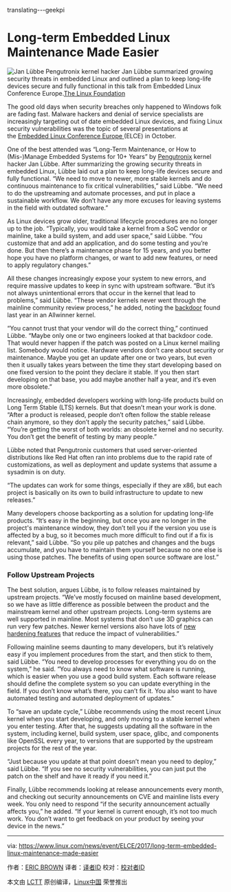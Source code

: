 translating---geekpi

Long-term Embedded Linux Maintenance Made Easier
============================================================

 ![Jan Lübbe ](https://www.linux.com/sites/lcom/files/styles/rendered_file/public/jan-lubbe-elc.png?itok=6G5lADKu "Jan Lübbe ") 
Pengutronix kernel hacker Jan Lübbe summarized growing security threats in embedded Linux and outlined a plan to keep long-life devices secure and fully functional in this talk from Embedded Linux Conference Europe.[The Linux Foundation][1]

The good old days when security breaches only happened to Windows folk are fading fast. Malware hackers and denial of service specialists are increasingly targeting out of date embedded Linux devices, and fixing Linux security vulnerabilities was the topic of several presentations at the [Embedded Linux Conference Europe ][3](ELCE) in October.

One of the best attended was “Long-Term Maintenance, or How to (Mis-)Manage Embedded Systems for 10+ Years” by [Pengutronix][4] kernel hacker Jan Lübbe. After summarizing the growing security threats in embedded Linux, Lübbe laid out a plan to keep long-life devices secure and fully functional. “We need to move to newer, more stable kernels and do continuous maintenance to fix critical vulnerabilities,” said Lübbe. “We need to do the upstreaming and automate processes, and put in place a sustainable workflow. We don’t have any more excuses for leaving systems in the field with outdated software.”

As Linux devices grow older, traditional lifecycle procedures are no longer up to the job. “Typically, you would take a kernel from a SoC vendor or mainline, take a build system, and add user space,” said Lübbe. “You customize that and add an application, and do some testing and you’re done. But then there’s a maintenance phase for 15 years, and you better hope you have no platform changes, or want to add new features, or need to apply regulatory changes.”

All these changes increasingly expose your system to new errors, and require massive updates to keep in sync with upstream software. “But it’s not always unintentional errors that occur in the kernel that lead to problems,” said Lübbe. “These vendor kernels never went through the mainline community review process,” he added, noting the [backdoor][5] found last year in an Allwinner kernel.

“You cannot trust that your vendor will do the correct thing,” continued Lübbe. “Maybe only one or two engineers looked at that backdoor code. That would never happen if the patch was posted on a Linux kernel mailing list. Somebody would notice. Hardware vendors don’t care about security or maintenance. Maybe you get an update after one or two years, but even then it usually takes years between the time they start developing based on one fixed version to the point they declare it stable. If you then start developing on that base, you add maybe another half a year, and it’s even more obsolete.”

Increasingly, embedded developers working with long-life products build on Long Term Stable (LTS) kernels. But that doesn’t mean your work is done. “After a product is released, people don’t often follow the stable release chain anymore, so they don’t apply the security patches,” said Lübbe. “You’re getting the worst of both worlds: an obsolete kernel and no security. You don’t get the benefit of testing by many people.”

Lübbe noted that Pengutronix customers that used server-oriented distributions like Red Hat often ran into problems due to the rapid rate of customizations, as well as deployment and update systems that assume a sysadmin is on duty.

“The updates can work for some things, especially if they are x86, but each project is basically on its own to build infrastructure to update to new releases.”

Many developers choose backporting as a solution for updating long-life products. “It’s easy in the beginning, but once you are no longer in the project's maintenance window, they don’t tell you if the version you use is affected by a bug, so it becomes much more difficult to find out if a fix is relevant,” said Lübbe. “So you pile up patches and changes and the bugs accumulate, and you have to maintain them yourself because no one else is using those patches. The benefits of using open source software are lost.”

### Follow Upstream Projects

The best solution, argues Lübbe, is to follow releases maintained by upstream projects. “We’ve mostly focused on mainline based development, so we have as little difference as possible between the product and the mainstream kernel and other upstream projects. Long-term systems are well supported in mainline. Most systems that don’t use 3D graphics can run very few patches. Newer kernel versions also have lots of [new hardening features][6] that reduce the impact of vulnerabilities.”

Following mainline seems daunting to many developers, but it’s relatively easy if you implement procedures from the start, and then stick to them, said Lübbe. “You need to develop processes for everything you do on the system,” he said. “You always need to know what software is running, which is easier when you use a good build system. Each software release should define the complete system so you can update everything in the field. If you don’t know what’s there, you can’t fix it. You also want to have automated testing and automated deployment of updates.”

To “save an update cycle,” Lübbe recommends using the most recent Linux kernel when you start developing, and only moving to a stable kernel when you enter testing. After that, he suggests updating all the software in the system, including kernel, build system, user space, glibc, and components like OpenSSL every year, to versions that are supported by the upstream projects for the rest of the year.

“Just because you update at that point doesn’t mean you need to deploy,” said Lübbe. “If you see no security vulnerabilities, you can just put the patch on the shelf and have it ready if you need it.”

Finally, Lübbe recommends looking at release announcements every month, and checking out security announcements on CVE and mainline lists every week. You only need to respond “if the security announcement actually affects you,” he added. “If your kernel is current enough, it’s not too much work. You don’t want to get feedback on your product by seeing your device in the news.”

--------------------------------------------------------------------------------

via: https://www.linux.com/news/event/ELCE/2017/long-term-embedded-linux-maintenance-made-easier

作者：[ERIC BROWN][a]
译者：[译者ID](https://github.com/译者ID)
校对：[校对者ID](https://github.com/校对者ID)

本文由 [LCTT](https://github.com/LCTT/TranslateProject) 原创编译，[Linux中国](https://linux.cn/) 荣誉推出

[a]:https://www.linux.com/users/ericstephenbrown
[1]:https://www.linux.com/licenses/category/linux-foundation
[2]:https://www.linux.com/files/images/jan-lubbe-elcpng
[3]:http://events.linuxfoundation.org/events/archive/2016/embedded-linux-conference-europe
[4]:http://www.pengutronix.de/index_en.html
[5]:http://arstechnica.com/security/2016/05/chinese-arm-vendor-left-developer-backdoor-in-kernel-for-android-pi-devices/
[6]:https://www.linux.com/news/event/ELCE/2017hardening-kernel-protect-against-attackers
